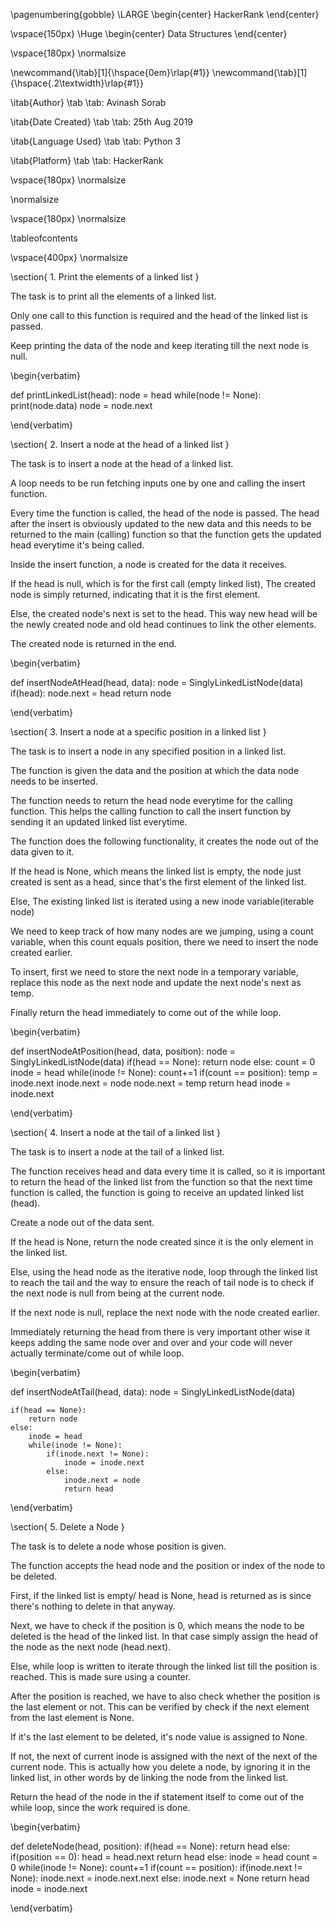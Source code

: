\pagenumbering{gobble} \LARGE \begin{center} HackerRank 
\end{center}

\vspace{150px} \Huge \begin{center} Data Structures
\end{center}

\vspace{180px} \normalsize

\newcommand{\itab}[1]{\hspace{0em}\rlap{#1}}
\newcommand{\tab}[1]{\hspace{.2\textwidth}\rlap{#1}}

\itab{Author} \tab \tab: Avinash Sorab

\itab{Date Created} \tab \tab: 25th Aug 2019

\itab{Language Used} \tab \tab: Python 3

\itab{Platform} \tab \tab: HackerRank

\vspace{180px} \normalsize


\normalsize



\vspace{180px} \normalsize

\tableofcontents

\vspace{400px} \normalsize



\section{ 1. Print the elements of a linked list }

The task is to print all the elements of a linked list.

Only one call to this function is required and the head of the linked list is passed.

Keep printing the data of the node and keep iterating till the next node is null.

\begin{verbatim}

def printLinkedList(head):
    node = head
    while(node != None):
        print(node.data)
        node = node.next

\end{verbatim}



\section{ 2. Insert a node at the head of a linked list }

The task is to insert a node at the head of a linked list.

A loop needs to be run fetching inputs one by one and calling the insert function.

Every time the function is called, the head of the node is passed. The head after the insert
is obviously updated to the new data and this needs to be returned to the main (calling) function so that the function gets the updated head everytime it's being called.

Inside the insert function, a node is created for the data it receives.

If the head is null, which is for the first call (empty linked list), The created node is simply returned, indicating that it is the first element.

Else, the created node's next is set to the head. This way new head will be the newly created node and old head continues to link the other elements.

The created node is returned in the end.

\begin{verbatim}

def insertNodeAtHead(head, data):
    node = SinglyLinkedListNode(data)
    if(head):
        node.next = head
    return node

\end{verbatim}



\section{ 3. Insert a node at a specific position in a linked list }

The task is to insert a node in any specified position in a linked list.

The function is given the data and the position at which the data node needs to be inserted.

The function needs to return the head node everytime for the calling function. This helps the calling function to call the insert function by sending it an updated linked list everytime.

The function does the following functionality, it creates the node out of the data given to it.

If the head is None, which means the linked list is empty, the node just created is sent as a head, since that's the first element of the linked list.

Else, The existing linked list is iterated using a new inode variable(iterable node)

We need to keep track of how many nodes are we jumping, using a count variable, when this count equals position, there we need to insert the node created earlier.

To insert, first we need to store the next node in a temporary variable, replace this node as the next node and update the next node's next as temp.

Finally return the head immediately to come out of the while loop.



\begin{verbatim}

def insertNodeAtPosition(head, data, position):
    node = SinglyLinkedListNode(data)
    if(head == None):
        return node
    else:
        count = 0
        inode = head
        while(inode != None):
            count+=1
            if(count == position):
                temp = inode.next
                inode.next = node
                node.next = temp
                return head
            inode = inode.next

\end{verbatim}



\section{ 4. Insert a node at the tail of a linked list }

The task is to insert a node at the tail of a linked list.

The function receives head and data every time it is called, so it is important to return the head of the linked list from the function so that the next time function is called, the function is going to receive an updated linked list (head).

Create a node out of the data sent.

If the head is None, return the node created since it is the only element in the linked list.

Else, using the head node as the iterative node, loop through the linked list to reach the tail and the way to ensure the reach of tail node is to check if the next node is null from being at the current node. 

If the next node is null, replace the next node with the node created earlier.

Immediately returning the head from there is very important other wise it keeps adding the same node over and over and your code will never actually terminate/come out of while loop.



\begin{verbatim}

def insertNodeAtTail(head, data):
    node = SinglyLinkedListNode(data)

    if(head == None):
        return node
    else:
        inode = head
        while(inode != None):
            if(inode.next != None):
                inode = inode.next
            else:
                inode.next = node
                return head

\end{verbatim}




\section{ 5. Delete a Node }

The task is to delete a node whose position is given.

The function accepts the head node and the position or index of the node to be deleted.

First, if the linked list is empty/ head is None, head is returned as is since there's nothing to delete in that anyway.

Next, we have to check if the position is 0, which means the node to be deleted is the head of the linked list. In that case simply assign the head of the node as the next node (head.next).

Else, while loop is written to iterate through the linked list till the position is reached.
This is made sure using a counter.

After the position is reached, we have to also check whether the position is the last element or not. This can be verified by check if the next element from the last element is None.

If it's the last element to be deleted, it's node value is assigned to None.

If not, the next of current inode is assigned with the next of the next of the current node.
This is actually how you delete a node, by ignoring it in the linked list, in other words by de linking the node from the linked list.

Return the head of the node in the if statement itself to come out of the while loop, since the work required is done.


\begin{verbatim}

def deleteNode(head, position):
    if(head == None):
        return head
    else:
        if(position == 0):
            head = head.next
            return head
        else:
            inode = head
            count = 0
            while(inode != None):
                count+=1
                if(count == position):
                    if(inode.next != None):
                        inode.next = inode.next.next
                    else:
                        inode.next = None
                    return head
                inode = inode.next

\end{verbatim}